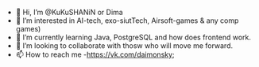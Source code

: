 - 👋 Hi, I’m @KuKuSHANiN  or Dima
- 👀 I’m interested in AI-tech, exo-siutTech, Airsoft-games & any comp games)
- 🌱 I’m currently learning Java, PostgreSQL and how does frontend work.
- 💞️ I’m looking to collaborate with thosw who will move me forward.
- 📫 How to reach me  -https://vk.com/daimonsky;

<!---
KuKuSHANiN/KuKuSHANiN is a ✨ special ✨ repository because its `README.md` (this file) appears on your GitHub profile.
You can click the Preview link to take a look at your changes.
--->
